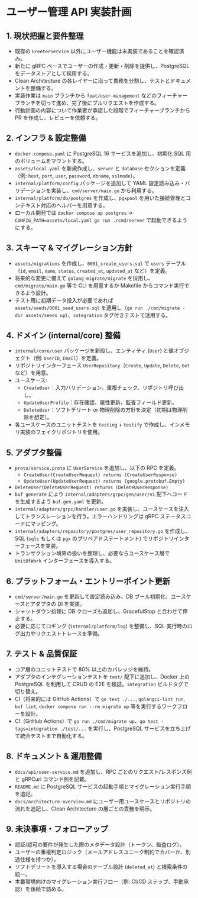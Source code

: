 # ユーザー管理 API 実装計画

## 1. 現状把握と要件整理
- 既存の `GreeterService` 以外にユーザー機能は未実装であることを確認済み。
- 新たに gRPC ベースでユーザーの作成・更新・削除を提供し、PostgreSQL をデータストアとして採用する。
- Clean Architecture の各レイヤーに沿って責務を分割し、テストとドキュメントを整備する。
- 実装作業は `main` ブランチから `feat/user-management` などのフィーチャーブランチを切って進め、完了後にプルリクエストを作成する。
- 行動計画の内容について作業者が承認した段階でフィーチャーブランチから PR を作成し、レビューを依頼する。

## 2. インフラ & 設定整備
- `docker-compose.yaml` に PostgreSQL 16 サービスを追加し、初期化 SQL 用のボリュームをマウントする。
- `assets/local.yaml` を新規作成し、`server` と `database` セクションを定義（例: `host`, `port`, `user`, `password`, `dbname`, `sslmode`）。
- `internal/platform/config` パッケージを追加して YAML 設定読み込み・バリデーションを実装し、`cmd/server/main.go` から利用する。
- `internal/platform/db/postgres` を作成し、`pgxpool` を用いた接続管理とコンテキスト対応のヘルパーを用意する。
- ローカル開発では `docker compose up postgres` → `CONFIG_PATH=assets/local.yaml go run ./cmd/server` で起動できるようにする。

## 3. スキーマ & マイグレーション方針
- `assets/migrations` を作成し、`0001_create_users.sql` で `users` テーブル（`id`, `email`, `name`, `status`, `created_at`, `updated_at` など）を定義。
- 将来的な変更に備えて `golang-migrate/migrate` を採用し、`cmd/migrate/main.go` 等で CLI を用意するか Makefile からコマンド実行できるよう設計。
- テスト用に初期データ投入が必要であれば `assets/seeds/0001_seed_users.sql` を適用し（`go run ./cmd/migrate -dir assets/seeds up`）、`integration` タグ付きテストで活用する。

## 4. ドメイン (internal/core) 整備
- `internal/core/user` パッケージを新設し、エンティティ (`User`) と値オブジェクト（例: `UserID`, `Email`）を定義。
- リポジトリインターフェース `UserRepository`（`Create`, `Update`, `Delete`, `Get` など）を用意。
- ユースケース:
  - `CreateUser`：入力バリデーション、重複チェック、リポジトリ呼び出し。
  - `UpdateUserProfile`：存在確認、属性更新、監査フィールド更新。
  - `DeleteUser`：ソフトデリート or 物理削除の方針を決定（初期は物理削除を想定）。
- 各ユースケースのユニットテストを `testing` + `testify` で作成し、インメモリ実装のフェイクリポジトリを使用。

## 5. アダプタ整備
- `proto/service.proto` に `UserService` を追加し、以下の RPC を定義。
  - `CreateUser(CreateUserRequest) returns (CreateUserResponse)`
  - `UpdateUser(UpdateUserRequest) returns (google.protobuf.Empty)`
- `DeleteUser(DeleteUserRequest) returns (DeleteUserResponse)`
- `buf generate` により `internal/adapters/grpc/gen/user/v1` 配下へコードを生成するよう `buf.gen.yaml` を更新。
- `internal/adapters/grpc/handler/user.go` を実装し、ユースケースを注入してトランスレーションを行う。エラーハンドリングは gRPC ステータスコードにマッピング。
- `internal/adapters/repository/postgres/user_repository.go` を作成し、SQL (`sqlc` もしくは `pgx` のプリペアドステートメント) でリポジトリインターフェースを実装。
- トランザクション境界の扱いを整理し、必要ならユースケース層で `UnitOfWork` インターフェースを導入する。

## 6. プラットフォーム・エントリーポイント更新
- `cmd/server/main.go` を更新して設定読み込み、DB プール初期化、ユースケースとアダプタの DI を実装。
- シャットダウン処理に DB クローズも追加し、GracefulStop と合わせて停止する。
- 必要に応じてロギング (`internal/platform/log`) を整備し、SQL 実行時のログ出力やリクエストトレースを準備。

## 7. テスト & 品質保証
- コア層のユニットテストで 80% 以上のカバレッジを維持。
- アダプタのインテグレーションテストを `test/` 配下に追加し、Docker 上の PostgreSQL を利用して CRUD の E2E を検証。`integration` ビルドタグで切り替え。
- CI（将来的には GitHub Actions）で `go test ./...`, `golangci-lint run`, `buf lint`, `docker compose run --rm migrate up` 等を実行するワークフローを設計。
- CI（GitHub Actions）で `go run ./cmd/migrate up`、`go test -tags=integration ./test/...` を実行し、PostgreSQL サービスを立ち上げて統合テストまで自動化する。

## 8. ドキュメント & 運用整備
- `docs/api/user-service.md` を追加し、RPC ごとのリクエスト/レスポンス例と gRPCurl コマンド例を記載。
- `README.md` に PostgreSQL サービスの起動手順とマイグレーション実行手順を追記。
- `docs/architecture-overview.md` にユーザー用ユースケースとリポジトリの流れを追記し、Clean Architecture の層ごとの責務を明示。

## 9. 未決事項・フォローアップ
- 認証/認可の要件が発生した際のメタデータ設計（トークン、監査ログ）。
- ユーザーの重複判定ロジック（メールアドレスユニーク制約でカバーか、別途仕様を持つか）。
- ソフトデリートを導入する場合のテーブル設計 (`deleted_at`) と検索条件の統一。
- 本番環境向けのマイグレーション実行フロー（例: CI/CD ステップ、手動承認）を後続で詰める。
